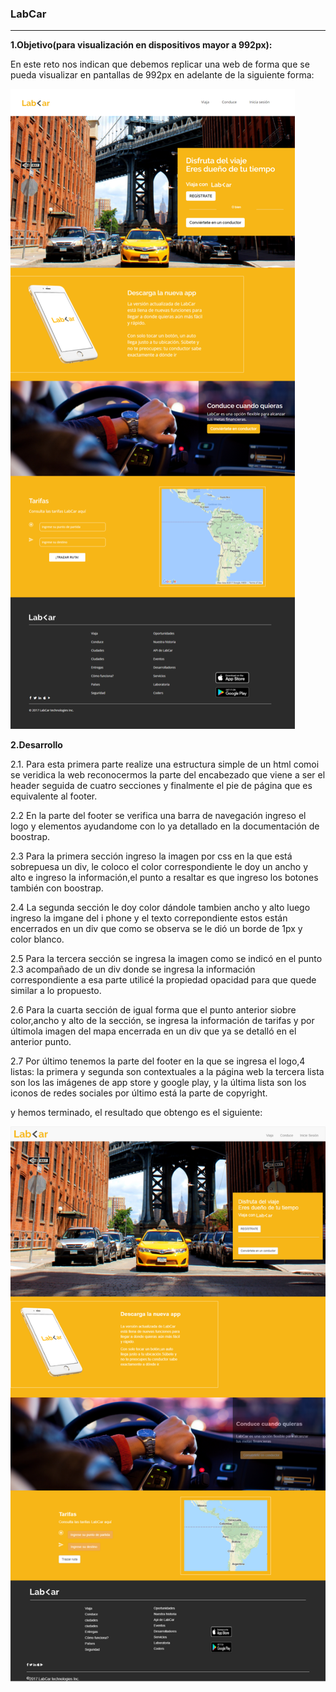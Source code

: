### LabCar ###

------------------------------------------------------

**1.Objetivo(para visualización en dispositivos mayor a 992px):**

En este reto nos indican que debemos replicar una web de forma que se pueda visualizar en pantallas de 992px en adelante de la siguiente forma:

![visualización en laptops](assets/images/objetivo-l.png)

**2.Desarrollo**

2.1. Para esta primera parte realize una estructura simple de un html comoi se veridica la web reconocermos la parte del encabezado que viene a ser el header seguida de cuatro secciones y finalmente el pie de página que es equivalente al footer.

2.2 En la parte del footer se verifica una barra de navegación ingreso el logo y elementos ayudandome con lo ya detallado en la documentación de boostrap.

2.3 Para la primera sección ingreso la imagen por css en la que está sobrepuesa un div, le coloco el color correspondiente le doy un ancho y alto e ingreso la información,el punto a resaltar es que ingreso los botones también con boostrap.

2.4 La segunda sección le doy color dándole tambien ancho y alto luego ingreso la imgane del i phone y el texto correpondiente estos están encerrados en un div que como se observa se le dió un borde de 1px y color blanco.

2.5  Para la tercera sección se ingresa la imagen como se indicó en el punto 2.3 acompañado de un div donde se ingresa la información correspondiente a esa parte utilicé la propiedad opacidad para que quede similar a lo propuesto.

2.6 Para la cuarta sección de igual forma que el punto anterior siobre color,ancho y alto de la sección, se ingresa la información de tarifas y por últimola imagen del mapa encerrada en un div que ya se detalló en el anterior punto.

2.7 Por último tenemos la parte del footer en la que se ingresa el logo,4 listas: la primera y segunda son contextuales a la página web la tercera lista son los las imágenes de app store y google play, y la última lista son los iconos de redes sociales por último está la parte de copyright.

y hemos terminado, el resultado que obtengo es el siguiente:

![resultado-visualización-l](assets/images/resultado-labcar.png)
